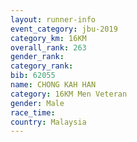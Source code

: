 ```yaml
---
layout: runner-info 
event_category: jbu-2019 
category_km: 16KM  
overall_rank: 263
gender_rank: 
category_rank: 
bib: 62055
name: CHONG KAH HAN
category: 16KM Men Veteran
gender: Male
race_time: 
country: Malaysia
---
```

